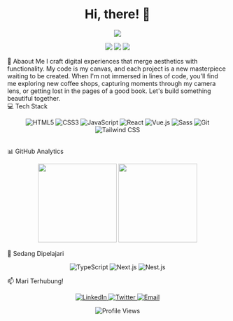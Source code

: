 <h1 align="center">Hi, there! 👋 </h1>
<p align="center">
  <img src="https://readme-typing-svg.herokuapp.com?lines=Frontend+Developer;Digital+Marketer;&center=true&width=380&height=45">
</p>
<p align="center">
  <a href="https://soimverse.qidigi.com"><img src="https://img.shields.io/badge/Website-Soimverse-blue?style=flat-square&logo=google-chrome"></a>
  <a href="https://linkedin.com/in/soimalfath"><img src="https://img.shields.io/badge/LinkedIn-Soim-blue?style=flat-square&logo=linkedin"></a>
  <a href="mailto:soimkmpbg@gmail.com"><img src="https://img.shields.io/badge/Email-Contact_Me-blue?style=flat-square&logo=gmail"></a>
</p>
🚀 Abaout Me
I craft digital experiences that merge aesthetics with functionality. My code is my canvas, and each project is a new masterpiece waiting to be created.
When I'm not immersed in lines of code, you'll find me exploring new coffee shops, capturing moments through my camera lens, or getting lost in the pages of a good book.
Let's build something beautiful together.
<br/>
💻 Tech Stack
<br/>
<p align="center">
  <img src="https://img.shields.io/badge/HTML5-E34F26?style=for-the-badge&logo=html5&logoColor=white" alt="HTML5" />
  <img src="https://img.shields.io/badge/CSS3-1572B6?style=for-the-badge&logo=css3&logoColor=white" alt="CSS3" />
  <img src="https://img.shields.io/badge/JavaScript-F7DF1E?style=for-the-badge&logo=javascript&logoColor=black" alt="JavaScript" />
  <img src="https://img.shields.io/badge/React-20232A?style=for-the-badge&logo=react&logoColor=61DAFB" alt="React" />
  <img src="https://img.shields.io/badge/Vue.js-35495E?style=for-the-badge&logo=vue.js&logoColor=4FC08D" alt="Vue.js" />
  <img src="https://img.shields.io/badge/Sass-CC6699?style=for-the-badge&logo=sass&logoColor=white" alt="Sass" />
  <img src="https://img.shields.io/badge/Git-F05032?style=for-the-badge&logo=git&logoColor=white" alt="Git" />
  <img src="https://img.shields.io/badge/Tailwind_CSS-38B2AC?style=for-the-badge&logo=tailwind-css&logoColor=white" alt="Tailwind CSS" />
</p>
<br/>
<!-- 🌟 Highlight Proyek
<table>
  <tr>
    <td width="50%">
      <h3 align="center">Proyek 1</h3>
      <p align="center">
        <a href="https://github.com/yourusername/project1" target="_blank">
          <img src="https://via.placeholder.com/300x200?text=Proyek+1+Screenshot" width="300" alt="Proyek 1">
        </a>
        <span> <a href="https://github.com/yourusername/project1" target="_blank">
          <img src="https://img.shields.io/badge/Code-black?style=for-the-badge&logo=github" alt="GitHub Repo">
        </a> </span>
        <span> <a href="https://project1-demo.com" target="_blank">
          <img src="https://img.shields.io/badge/Live-brightgreen?style=for-the-badge&logo=googlechrome" alt="Live Demo">
        </a> </span>
        <p>Deskripsi singkat proyek dan teknologi yang digunakan.</p>
      </p>
    </td>
    <td width="50%">
      <h3 align="center">Proyek 2</h3>
      <p align="center">
        <a href="https://github.com/yourusername/project2" target="_blank">
          <img src="https://via.placeholder.com/300x200?text=Proyek+2+Screenshot" width="300" alt="Proyek 2">
        </a>
        <span> <a href="https://github.com/yourusername/project2" target="_blank">
          <img src="https://img.shields.io/badge/Code-black?style=for-the-badge&logo=github" alt="GitHub Repo">
        </a> </span>
        <span> <a href="https://project2-demo.com" target="_blank">
          <img src="https://img.shields.io/badge/Live-brightgreen?style=for-the-badge&logo=googlechrome" alt="Live Demo">
        </a> </span>
        <p>Deskripsi singkat proyek dan teknologi yang digunakan.</p>
      </p>
    </td>
  </tr>
</table> -->
📊 GitHub Analytics
<br/>
<p align="center">
  <img height="180em" src="https://github-readme-stats.vercel.app/api?username=soimalfath&show_icons=true&theme=radical" />
  <img height="180em" src="https://github-readme-stats.vercel.app/api/top-langs/?username=soimalfath&layout=compact&theme=radical"/>
</p>
🌱 Sedang Dipelajari
<br/>
<p align="center">
  <img src="https://img.shields.io/badge/TypeScript-007ACC?style=for-the-badge&logo=typescript&logoColor=white" alt="TypeScript" />
  <img src="https://img.shields.io/badge/Next.js-000000?style=for-the-badge&logo=next.js&logoColor=white" alt="Next.js" />
  <img src="https://img.shields.io/badge/Nest.js-E10098?style=for-the-badge&logo=nestjs&logoColor=white" alt="Nest.js" />
</p>
📫 Mari Terhubung!
<br/>
<p align="center">
  <a href="https://linkedin.com/in/soimalfath">
    <img src="https://img.shields.io/badge/LinkedIn-0077B5?style=for-the-badge&logo=linkedin&logoColor=white" alt="LinkedIn" />
  </a>
  <a href="https://twitter.com/mbuhsapaaaaa">
    <img src="https://img.shields.io/badge/Twitter-1DA1F2?style=for-the-badge&logo=twitter&logoColor=white" alt="Twitter" />
  </a>
  <a href="mailto:soimkmpbg@gmail.com">
    <img src="https://img.shields.io/badge/Email-D14836?style=for-the-badge&logo=gmail&logoColor=white" alt="Email" />
  </a>
</p>

<p align="center">
  <img src="https://komarev.com/ghpvc/?username=soimalfath&label=Profile%20views&color=0e75b6&style=flat" alt="Profile Views" />
</p>
